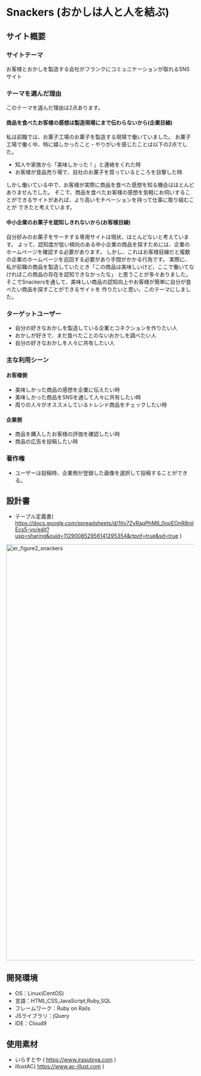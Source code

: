 # Snackers (おかしは人と人を結ぶ)

## サイト概要
### サイトテーマ
お客様とおかしを製造する会社がフランクにコミュニケーションが取れるSNSサイト

### テーマを選んだ理由
このテーマを選んだ理由は2点あります。

#### 商品を食べたお客様の感想は製造現場にまで伝わらないから(企業目線)
私は前職では、お菓子工場のお菓子を製造する現場で働いていました。
お菓子工場で働く中、特に嬉しかったこと・やりがいを感じたことは以下の2点でした。

- 知人や家族から「美味しかった！」と連絡をくれた時
- お客様が食品売り場で、自社のお菓子を買っているところを目撃した時

しかし働いている中で、お客様が実際に商品を食べた感想を知る機会はほとんどありませんでした。
そこで、商品を食べたお客様の感想を気軽にお伺いすることができるサイトがあれば、より高いモチベーションを持って仕事に取り組むことが
できたと考えています。


#### 中小企業のお菓子を認知しきれないから(お客様目線)
自分好みのお菓子をサーチする専用サイトは現状、ほとんどないと考えています。
よって、認知度が低い傾向のある中小企業の商品を探すためには、企業のホームページを確認する必要があります。
しかし、これはお客様目線だと複数の企業のホームページを巡回する必要があり手間がかかる行為です。
実際に、私が前職の商品を製造していたとき「この商品は美味しいけど、ここで働いてなければこの商品の存在を認知できなかったな」
と思うことが多々ありました。
そこでSnackersを通して、美味しい商品の認知向上やお客様が簡単に自分が食べたい商品を探すことができるサイトを
作りたいと思い、このテーマにしました。

### ターゲットユーザー
- 自分の好きなおかしを製造している企業とコネクションを作りたい人
- おかしが好きで、まだ食べたことのないおかしを調べたい人
- 自分の好きなおかしを人々に共有したい人


### 主な利用シーン
#### お客様側
- 美味しかった商品の感想を企業に伝えたい時
- 美味しかった商品をSNSを通して人々に共有したい時
- 周りの人々がオススメしているトレンド商品をチェックしたい時

#### 企業側
- 商品を購入したお客様の評価を確認したい時
- 商品の広告を投稿したい時

### 著作権
- ユーザーは投稿時、企業側が登録した画像を選択して投稿することができる。

## 設計書
- テーブル定義書( https://docs.google.com/spreadsheets/d/1tIv7ZyRaqPhM6_0ooEOnR8nilEcs5-yo/edit?usp=sharing&ouid=112900852956141295354&rtpof=true&sd=true  )
<img width="1111" alt="er_figure2_snackers" src="https://github.com/ogi0116/snackers/assets/135587780/af9836ff-56f1-4f9c-b9fe-72f664eaa9ff">


## 開発環境
- OS：Linux(CentOS)
- 言語：HTML,CSS,JavaScript,Ruby,SQL
- フレームワーク：Ruby on Rails
- JSライブラリ：jQuery
- IDE：Cloud9
​
## 使用素材
- いらすとや ( https://www.irasutoya.com )
- illustAC( https://www.ac-illust.com )
